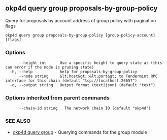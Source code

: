 ## okp4d query group proposals-by-group-policy

Query for proposals by account address of group policy with pagination flags

```
okp4d query group proposals-by-group-policy [group-policy-account] [flags]
```

### Options

```
      --height int      Use a specific height to query state at (this can error if the node is pruning state)
  -h, --help            help for proposals-by-group-policy
      --node string     &lt;host&gt;:&lt;port&gt; to Tendermint RPC interface for this chain (default "tcp://localhost:26657")
  -o, --output string   Output format (text|json) (default "text")
```

### Options inherited from parent commands

```
      --chain-id string   The network chain ID (default "okp4d")
```

### SEE ALSO

* [okp4d query group](okp4d_query_group.md)	 - Querying commands for the group module

